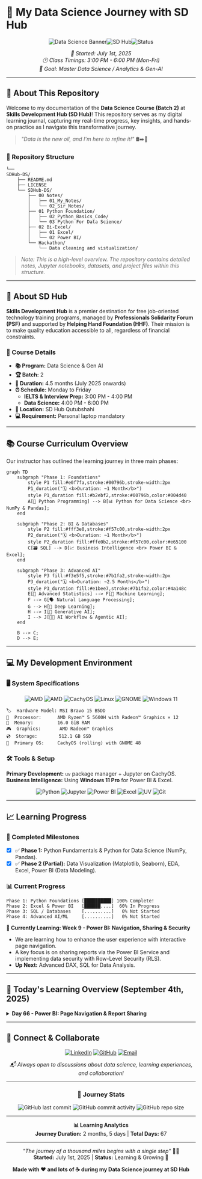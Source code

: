 # 🚀 My Data Science Journey with SD Hub

<div align="center">

![Data Science Banner](https://img.shields.io/badge/Data%20Science-Journey-blue?style=for-the-badge&logo=python&logoColor=white)![SD Hub](https://img.shields.io/badge/SD%20Hub-Batch%202-orange?style=for-the-badge&logo=education&logoColor=white)![Status](https://img.shields.io/badge/Status-In%20Progress-green?style=for-the-badge)

*📅 Started: July 1st, 2025*  
*🕐 Class Timings: 3:00 PM - 6:00 PM (Mon-Fri)*  
*🎯 Goal: Master Data Science / Analytics & Gen-AI*

</div>

---

## 🌟 About This Repository

Welcome to my documentation of the **Data Science Course (Batch 2)** at **Skills Development Hub (SD Hub)**! This repository serves as my digital learning journal, capturing my real-time progress, key insights, and hands-on practice as I navigate this transformative journey.

> *"Data is the new oil, and I'm here to refine it!"* 🛢️➡️💎

### 📁 Repository Structure

```
└── 
SDHub-DS/
    ├── README.md
    ├── LICENSE
    └── SDHub-DS/
        ├── 00 Notes/
        │   ├── 01_My_Notes/
        │   └── 02_Sir_Notes/
        ├── 01 Python Foundation/
        │   ├── 02_Python_Basics_Code/
        │   └── 03 Python For Data Science/
        ├── 02 Bi-Excel/
        │   ├── 01 Excel/
        │   └── 02 Power BI/
        └── Hackathon/
            └── Data cleaning and vistualization/
```
> *Note: This is a high-level overview. The repository contains detailed notes, Jupyter notebooks, datasets, and project files within this structure.*

---

## 🏢 About SD Hub

**Skills Development Hub** is a premier destination for free job-oriented technology training programs, managed by **Professionals Solidarity Forum (PSF)** and supported by **Helping Hand Foundation (HHF)**. Their mission is to make quality education accessible to all, regardless of financial constraints.

### 🎯 Course Details
- **📚 Program:** Data Science & Gen AI
- **🏆 Batch:** 2
- **📅 Duration:** 4.5 months (July 2025 onwards)
- **⏰ Schedule:** Monday to Friday
    - **IELTS & Interview Prep:** 3:00 PM - 4:00 PM
    - **Data Science:** 4:00 PM - 6:00 PM
- **📍 Location:** SD Hub Qutubshahi
- **💻 Requirement:** Personal laptop mandatory

---

## 📚 Course Curriculum Overview

Our instructor has outlined the learning journey in three main phases:

```mermaid
graph TD
    subgraph "Phase 1: Foundations"
        style P1 fill:#e0f7fa,stroke:#00796b,stroke-width:2px
        P1_duration("🗓️ <b>Duration: ~1 Month</b>")
        style P1_duration fill:#b2ebf2,stroke:#00796b,color:#004d40
        A[🐍 Python Programming] --> B[📊 Python for Data Science <br> NumPy & Pandas];
    end

    subgraph "Phase 2: BI & Databases"
        style P2 fill:#fff3e0,stroke:#f57c00,stroke-width:2px
        P2_duration("🗓️ <b>Duration: ~1 Month</b>")
        style P2_duration fill:#ffe0b2,stroke:#f57c00,color:#e65100
        C[🗃️ SQL] --> D[📈 Business Intelligence <br> Power BI & Excel];
    end

    subgraph "Phase 3: Advanced AI"
        style P3 fill:#f3e5f5,stroke:#7b1fa2,stroke-width:2px
        P3_duration("🗓️ <b>Duration: ~2.5 Months</b>")
        style P3_duration fill:#e1bee7,stroke:#7b1fa2,color:#4a148c
        E[🧠 Advanced Statistics] --> F[🤖 Machine Learning];
        F --> G[🗣️ Natural Language Processing];
        G --> H[🧠 Deep Learning];
        H --> I[🎨 Generative AI];
        I --> J[🧑‍💻 AI Workflow & Agentic AI];
    end

    B --> C;
    D --> E;
```

---

## 💻 My Development Environment

### 🖥️ System Specifications
<div align="center">

![AMD](https://img.shields.io/badge/AMD-Ryzen_5_5600H-ED1C24?style=for-the-badge&logo=amd&logoColor=white) 
![AMD](https://img.shields.io/badge/AMD-Radeon_Graphics-ED1C24?style=for-the-badge&logo=amd&logoColor=white) 
![CachyOS](https://img.shields.io/badge/CachyOS-black?style=for-the-badge&logo=arch-linux&logoColor=white)
![Linux](https://img.shields.io/badge/Linux-FCC624?style=for-the-badge&logo=linux&logoColor=black) 
![GNOME](https://img.shields.io/badge/GNOME_48-4A86CF?style=for-the-badge&logo=gnome&logoColor=white)
![Windows 11](https://img.shields.io/badge/Windows%2011-0078D6?style=for-the-badge&logo=windows&logoColor=white)


</div>

```
🏷️  Hardware Model: MSI Bravo 15 B5DD
🧠  Processor:      AMD Ryzen™ 5 5600H with Radeon™ Graphics × 12
💾  Memory:         16.0 GiB RAM
🎮  Graphics:       AMD Radeon™ Graphics
💿  Storage:        512.1 GB SSD
🐧  Primary OS:     CachyOS (rolling) with GNOME 48
```

### 🛠️ Tools & Setup
**Primary Development:** `uv` package manager + Jupyter on CachyOS.  
**Business Intelligence:** Using **Windows 11 Pro** for Power BI & Excel.

<div align="center">

![Python](https://img.shields.io/badge/Python-3776AB?style=for-the-badge&logo=python&logoColor=white)
![Jupyter](https://img.shields.io/badge/Jupyter-F37626?style=for-the-badge&logo=jupyter&logoColor=white)
![Power BI](https://img.shields.io/badge/Power%20BI-F2C811?style=for-the-badge&logo=powerbi&logoColor=black)
![Excel](https://img.shields.io/badge/Microsoft%20Excel-217346?style=for-the-badge&logo=microsoftexcel&logoColor=white)
![UV](https://img.shields.io/endpoint?url=https://raw.githubusercontent.com/astral-sh/uv/main/assets/badge/v0.json&style=for-the-badge)
![Git](https://img.shields.io/badge/Git-F05032?style=for-the-badge&logo=git&logoColor=white)

</div>

---

## 📈 Learning Progress

### 🏅 Completed Milestones
- [x] ✅ **Phase 1:** Python Fundamentals & Python for Data Science (NumPy, Pandas).
- [x] ✅ **Phase 2 (Partial):** Data Visualization (Matplotlib, Seaborn), EDA, Excel, Power BI (Data Modeling).

### 📊 Current Progress
```progress
Phase 1: Python Foundations [██████████] 100% Complete!
Phase 2: Excel & Power BI   [██████....]  60% In Progress
Phase 3: SQL / Databases    [..........]   0% Not Started
Phase 4: Advanced AI/ML     [..........]   0% Not Started
```

**🎯 Currently Learning: Week 9 - Power BI: Navigation, Sharing & Security**
- We are learning how to enhance the user experience with interactive page navigation.
- A key focus is on sharing reports via the Power BI Service and implementing data security with Row-Level Security (RLS).
- **Up Next:** Advanced DAX, SQL for Data Analysis.

---

## 📝 Today's Learning Overview (September 4th, 2025)

<details close>
<summary><strong>Day 66 - Power BI: Page Navigation & Report Sharing</strong></summary>
<br>

**🎯 Session Focus:** Enhancing user experience with interactive navigation and understanding the mechanisms for sharing and securing Power BI reports.

**📚 Key Concepts Explored:**

Today, we transitioned from building the report's backend to focusing on the user-facing experience and collaboration features.

### 🗺️ 1. Interactive Page Navigation
We learned how to create a seamless navigation experience, moving beyond the default page tabs.
- **Method:** You can use any clickable element (button, shape, image), enable its **Action** property in the Format pane, and set the type to **Page navigation**.
- **Destination:** You then select which page the button should link to.
- **Testing:** A key difference between environments:
    - **Power BI Desktop:** `Ctrl + Mouse Click` to activate.
    - **Power BI Service:** A standard single click works after publishing.

### 📤 2. Sharing & Collaboration
Publishing a report is just the first step. The real power comes from sharing it with the right audience securely.
- **Power BI Service:** This is the cloud-based hub for all sharing and collaboration. Reports must be published here from the Desktop app.
- **Access Levels:** We discussed how to control what users can do. The most common are:
    - **View:** For consumers who interact with the report but cannot change it.
    - **Edit:** For collaborators who can modify the report and its underlying dataset.
- **Drillthrough:** An interactive feature (not a security one) that lets users navigate from a high-level data point to a detailed, filtered page for deeper analysis.

### 🔒 3. Row-Level Security (RLS)
This was a critical topic for data governance. RLS ensures that users only see the data they are authorized to see.
- **How it Works:** You create "roles" in Power BI Desktop and apply DAX filter expressions to them (e.g., `[Region] = "North"`).
- **Implementation:** In the Power BI Service, you assign users to these roles. When they open the report, the RLS rules are automatically applied, filtering the data dynamically. This allows a single report to serve multiple users with different access rights.

**💡 Key Insights:**
- **Good UI/UX Matters:** A clean navigation system can make the difference between a good report and a great one.
- **Security is Paramount:** RLS is a non-negotiable feature in enterprise environments. It enables data democratization without compromising confidentiality.
- **Share with Intent:** Always think about the minimum level of permission a user needs. Granting "View" access is often sufficient and much safer than granting "Edit".

</details>

---

## 🤝 Connect & Collaborate

<div align="center">

[![LinkedIn](https://img.shields.io/badge/LinkedIn-0077B5?style=for-the-badge&logo=linkedin&logoColor=white)](https://www.linkedin.com/in/md-riyan-nazeer/)
[![GitHub](https://img.shields.io/badge/GitHub-181717?style=for-the-badge&logo=github&logoColor=white)](https://github.com/riyann00b)
[![Email](https://img.shields.io/badge/Email-D14836?style=for-the-badge&logo=gmail&logoColor=white)](mailto:riyannazeer786@gmail.com)

*📬 Always open to discussions about data science, learning experiences, and collaboration!*

</div>

---

<div align="center">

### 🌟 Journey Stats
![GitHub last commit](https://img.shields.io/github/last-commit/riyann00b/SDHub-DS?style=flat-square) ![GitHub commit activity](https://img.shields.io/github/commit-activity/w/riyann00b/SDHub-DS?style=flat-square) ![GitHub repo size](https://img.shields.io/github/repo-size/riyann00b/SDHub-DS?style=flat-square)

---

**📊 Learning Analytics**  
**Journey Duration:** 2 months, 5 days | **Total Days:** 67

---

*"The journey of a thousand miles begins with a single step"* 🚶‍♂️  
**Started:** July 1st, 2025 | **Status:** Learning & Growing 🌱

**Made with ❤️ and lots of ☕ during my Data Science journey at SD Hub**

</div>
